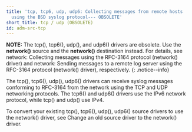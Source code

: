 ```yaml
---
title: 'tcp, tcp6, udp, udp6: Collecting messages from remote hosts
  using the BSD syslog protocol--- OBSOLETE'
short_title: tcp / udp (OBSOLETE)
id: adm-src-tcp
---
```


**NOTE:** The tcp(), tcp6(), udp(), and udp6() drivers are obsolete. Use the
**network()** source and the **network()** destination instead. For details,
see network: Collecting messages using the RFC-3164 protocol (network() driver)
and network: Sending messages to a remote log server using the RFC-3164
protocol (network() driver), respectively.
{: .notice--info}

The tcp(), tcp6(), udp(), udp6() drivers can receive syslog messages
conforming to RFC-3164 from the network using the TCP and UDP networking
protocols. The tcp6() and udp6() drivers use the IPv6 network protocol,
while tcp() and udp() use IPv4.

To convert your existing tcp(), tcp6(), udp(), udp6() source drivers to
use the network() driver, see Change an old source driver to the network() driver.
